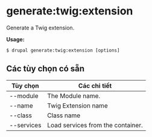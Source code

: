 # generate:twig:extension
Generate a Twig extension.

**Usage:**
```
$ drupal generate:twig:extension [options]
```

## Các tùy chọn có sẵn
Tùy chọn | Các chi tiết
-------|-------------
--module | The Module name.
--name | Twig Extension name
--class | Class name
--services | Load services from the container.
